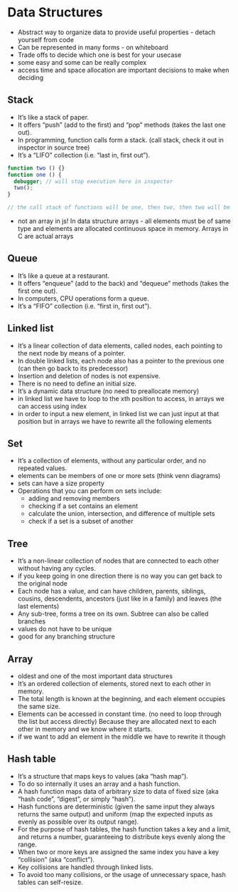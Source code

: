 # Data Structures
- Abstract way to organize data to provide useful properties - detach yourself from code
- Can be represented in many forms - on whiteboard
- Trade offs to decide which one is best for your usecase
- some easy and some can be really complex
- access time and space allocation are important decisions to make when deciding

## Stack
- It’s like a stack of paper.
- It offers “push” (add to the first) and “pop” methods (takes the last one out).
- In programming, function calls form a stack. (call stack, check it out in inspector in source tree)
- It’s a “LIFO” collection (i.e. “last in, first out”).
```javascript
function two () {}
function one () {
  debugger; // will stop execution here in inspector
  two();
}

// the call stack of functions will be one, then two, then two will be executed so will be out and the one will return
```
- not an array in js! In data structure arrays - all elements must be of same type and elements are allocated continuous space in memory. Arrays in C are actual arrays
## Queue
- It’s like a queue at a restaurant.
- It offers “enqueue” (add to the back) and “dequeue” methods (takes the first one out).
- In computers, CPU operations form a queue.
- It’s a “FIFO” collection (i.e. “first in, first out”).


## Linked list
- It’s a linear collection of data elements, called nodes, each pointing to the next node by means of a pointer.
- In double linked lists, each node also has a pointer to the previous one (can then go back to its predecessor)
- Insertion and deletion of nodes is not expensive.
- There is no need to define an initial size.
- It’s a dynamic data structure (no need to preallocate memory)
- in linked list we have to loop to the xth position to access, in arrays we can access using index
- in order to input a new element, in linked list we can just input at that position but in arrays we have to rewrite all the following elements

## Set
- It’s a collection of elements, without any particular order, and no repeated values.
- elements can be members of one or more sets (think venn diagrams)
- sets can have a size property
- Operations that you can perform on sets include:
  - adding and removing members 
  - checking if a set contains an element 
  - calculate the union, intersection, and difference of multiple sets 
  - check if a set is a subset of another

## Tree
- It’s a non-linear collection of nodes that are connected to each other without having any cycles. 
- if you keep going in one direction there is no way you can get back to the original node
- Each node has a value, and can have children, parents, siblings, cousins, descendents, ancestors (just like in a family) and leaves (the last elements)
- Any sub-tree, forms a tree on its own. Subtree can also be called branches
- values do not have to be unique
- good for any branching structure


## Array
- oldest and one of the most important data structures
- It’s an ordered collection of elements, stored next to each other in memory. 
- The total length is known at the beginning, and each element occupies the same size. 
- Elements can be accessed in constant time. (no need to loop through the list but access directly) Because they are allocated next to each other in memory and we know where it starts.
- if we want to add an element in the middle we have to rewrite it though

## Hash table
- It’s a structure that maps keys to values (aka “hash map”). 
- To do so internally it uses an array and a hash function. 
- A hash function maps data of arbitrary size to data of fixed size (aka “hash code”, “digest”, or simply “hash”). 
- Hash functions are deterministic (given the same input they always returns the same output) and uniform (map the expected inputs as evenly as possible over its output range). 
- For the purpose of hash tables, the hash function takes a key and a limit, and returns a number, guaranteeing to distribute keys evenly along the range. 
- When two or more keys are assigned the same index you have a key “collision” (aka “conflict”). 
- Key collisions are handled through linked lists. 
- To avoid too many collisions, or the usage of unnecessary space, hash tables can self-resize.
